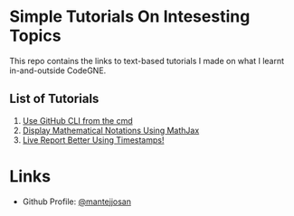 # Simple Tutorials On Intesesting Topics
This repo contains the links to text-based tutorials I made on what I learnt in-and-outside CodeGNE.

## List of Tutorials
1. [Use GitHub CLI from the cmd](https://mantejjosan.github.io/tutorials/gh-tut/x86-tut)
2. [Display Mathematical Notations Using MathJax](https://mantejjosan.github.io/math-made-easy/tut)
3. [Live Report Better Using Timestamps!](https://mantejjosan.github.io/tutorials/timestamps-in-google-docx/timestamp-tut)

# Links
- Github Profile: [@mantejjosan](mantejjosan.github.io)
  
